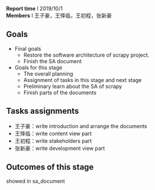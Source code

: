  **Report time** I 2019/10/1\
 **Members** I 王子豪，王怿临，王初程，张新豪

## Goals
- Final goals
     - Restore the software architecture of scrapy project.
     - Finish the SA document
- Goals for this stage
     - The overall planning
     - Assignment of tasks in this stage and next stage
     - Preliminary learn about the SA of scrapy
     - Finish parts of the documents
 
## Tasks assignments
- 王子豪：write introduction and arrange the documents
- 王怿临：write content view part
- 王初程：write stakeholders part
- 张新豪：write development view part

## Outcomes of this stage
showed in sa_document



